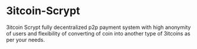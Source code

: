# 3itcoin-Scrypt

3itcoin Scrypt fully decentralized p2p payment system with high anonymity of users and flexibility of converting of coin into another type of 3itcoins as per your needs.
